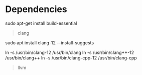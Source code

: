 # Dependencies

   sudo apt-get install build-essential

> clang

   sudo apt install clang-12 --install-suggests

   ln -s /usr/bin/clang-12 /usr/bin/clang 
   ln -s /usr/bin/clang++-12 /usr/bin/clang++
   ln -s /usr/bin/clang-cpp-12 /usr/bin/clang-cpp

> llvm

